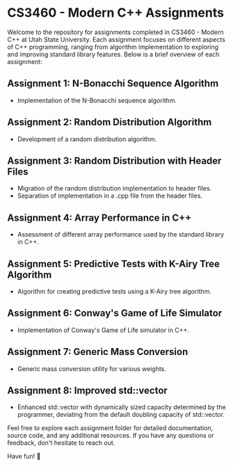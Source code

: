 # CS3460 - Modern C++ Assignments

Welcome to the repository for assignments completed in CS3460 - Modern C++ at Utah State University. Each assignment focuses on different aspects of C++ programming, ranging from algorithm implementation to exploring and improving standard library features. Below is a brief overview of each assignment:

## Assignment 1: N-Bonacchi Sequence Algorithm
- Implementation of the N-Bonacchi sequence algorithm.

## Assignment 2: Random Distribution Algorithm
- Development of a random distribution algorithm.

## Assignment 3: Random Distribution with Header Files
- Migration of the random distribution implementation to header files.
- Separation of implementation in a .cpp file from the header files.

## Assignment 4: Array Performance in C++
- Assessment of different array performance used by the standard library in C++.

## Assignment 5: Predictive Tests with K-Airy Tree Algorithm
- Algorithm for creating predictive tests using a K-Airy tree algorithm.

## Assignment 6: Conway's Game of Life Simulator
- Implementation of Conway's Game of Life simulator in C++.

## Assignment 7: Generic Mass Conversion
- Generic mass conversion utility for various weights.

## Assignment 8: Improved std::vector
- Enhanced std::vector with dynamically sized capacity determined by the programmer, deviating from the default doubling capacity of std::vector.

Feel free to explore each assignment folder for detailed documentation, source code, and any additional resources. If you have any questions or feedback, don't hesitate to reach out.

Have fun! 🚀

